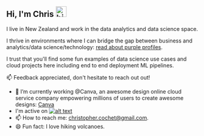 ## Hi, I'm Chris <img src="https://user-images.githubusercontent.com/1303154/88677602-1635ba80-d120-11ea-84d8-d263ba5fc3c0.gif" width="28px" alt="hi">

I live in New Zealand and work in the data analytics and data science space.

I thrive in environments where I can bridge the gap between business and analytics/data science/technology: [read about purple profiles](https://deloitte.wsj.com/articles/purple-people-at-the-heart-of-cognitive-tech-1452142924).

I trust that you'll find some fun examples of data science use cases and cloud projects here including end to end deployment ML pipelines.

:mailbox: Feedback appreciated, don't hesitate to reach out out!


- 🔭 I’m currently working @Canva, an awesome design online cloud service company empowering millions of users to create awesome designs: [Canva](https://www.canva.com)
- I'm active on <a href="https://www.linkedin.com/in/christophercochet/"> ![alt text](https://img.shields.io/badge/-LinkedIn-0e76a8?style=plastic&logo=linkedIn)</a>
- 📫 How to reach me: christopher.cochet@gmail.com.
- 😄 Fun fact: I love hiking volcanoes.



